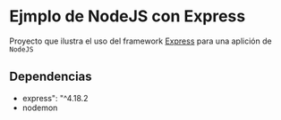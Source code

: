 # Ejmplo de NodeJS con Express

Proyecto que ilustra el uso del framework [Express](https://expressjs.com/es/) para una aplición de `NodeJS`

## Dependencias

- express": "^4.18.2
- nodemon 